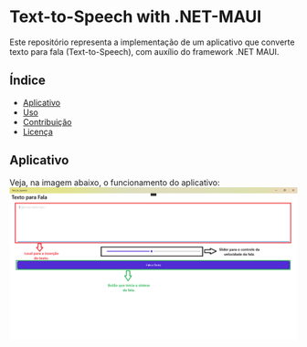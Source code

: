 # Text-to-Speech with .NET-MAUI

Este repositório representa a implementação de um aplicativo que converte texto para fala (Text-to-Speech), com auxílio do framework .NET MAUI.

## Índice
- [Aplicativo](#Aplicativo)
- [Uso](#uso)
- [Contribuição](#contribuição)
- [Licença](#licença)

## Aplicativo
Veja, na imagem abaixo, o funcionamento do aplicativo:
![Imagem Tutorial](Text-to-Speech/Text_to_Speech_App.png)
